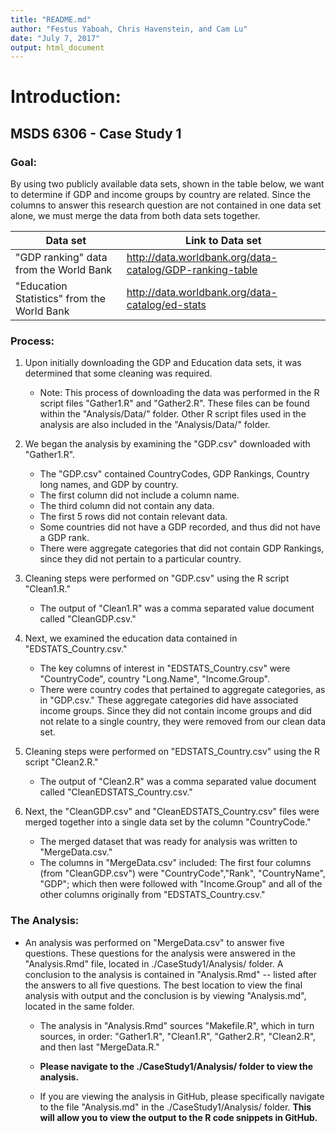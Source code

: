```yaml
---
title: "README.md"
author: "Festus Yaboah, Chris Havenstein, and Cam Lu"
date: "July 7, 2017"
output: html_document
---
```


# Introduction:

## MSDS 6306 - Case Study 1

### Goal: 

By using two publicly available data sets, shown in the table below, we want to determine if GDP and income groups by country are related. Since the columns to answer this research question are not contained in one data set alone, we must merge the data from both data sets together.

Data set                     | Link to Data set 
--------------------------- | ---------------
"GDP ranking" data from the World Bank| http://data.worldbank.org/data-catalog/GDP-ranking-table
"Education Statistics" from the World Bank | http://data.worldbank.org/data-catalog/ed-stats


### Process: 

1. Upon initially downloading the GDP and Education data sets, it was determined that some cleaning was required. 

    + Note: This process of downloading the data was performed in the R script files "Gather1.R" and "Gather2.R". These files can be found within the "Analysis/Data/" folder. Other R script files used in the analysis are also included in the "Analysis/Data/" folder.

2. We began the analysis by examining the "GDP.csv" downloaded with "Gather1.R".

    + The "GDP.csv" contained CountryCodes, GDP Rankings, Country long names, and GDP by country.
    + The first column did not include a column name.
    + The third column did not contain any data.
    + The first 5 rows did not contain relevant data.
    + Some countries did not have a GDP recorded, and thus did not have a GDP rank.
    + There were aggregate categories that did not contain GDP Rankings, since they did not pertain to a particular country.
  
3. Cleaning steps were performed on "GDP.csv" using the R script "Clean1.R." 

    + The output of "Clean1.R" was a comma separated value document called "CleanGDP.csv."

4. Next, we examined the education data contained in "EDSTATS_Country.csv."

    + The key columns of interest in "EDSTATS_Country.csv" were "CountryCode", country "Long.Name", "Income.Group".
    + There were country codes that pertained to aggregate categories, as in "GDP.csv." These aggregate categories did have associated income groups. Since they did not contain income groups and did not relate to a single country, they were removed from our clean data set.


5. Cleaning steps were performed on "EDSTATS_Country.csv" using the R script "Clean2.R."

    + The output of "Clean2.R" was a comma separated value document called "CleanEDSTATS_Country.csv."
   
6. Next, the "CleanGDP.csv" and "CleanEDSTATS_Country.csv" files were merged together into a single data set by the column "CountryCode."

    + The merged dataset that was ready for analysis was written to "MergeData.csv."
    + The columns in "MergeData.csv" included: The first four columns (from "CleanGDP.csv") were "CountryCode","Rank", "CountryName", "GDP"; which then were followed with "Income.Group" and all of the other columns originally from "EDSTATS_Country.csv."

### The Analysis:

* An analysis was performed on "MergeData.csv" to answer five questions. These questions for the analysis were answered in the "Analysis.Rmd" file, located in ./CaseStudy1/Analysis/ folder. A conclusion to the analysis is contained in "Analysis.Rmd" -- listed after the answers to all five questions. The best location to view the final analysis with output and the conclusion is by viewing "Analysis.md", located in the same folder.

    + The analysis in "Analysis.Rmd" sources "Makefile.R", which in turn sources, in order: "Gather1.R", "Clean1.R", "Gather2.R", "Clean2.R", and then last "MergeData.R."
    
    + **Please navigate to the ./CaseStudy1/Analysis/ folder to view the analysis.**
    + If you are viewing the analysis in GitHub, please specifically navigate to the file "Analysis.md" in the ./CaseStudy1/Analysis/ folder. **This will allow you to view the output to the R code snippets in GitHub.**

